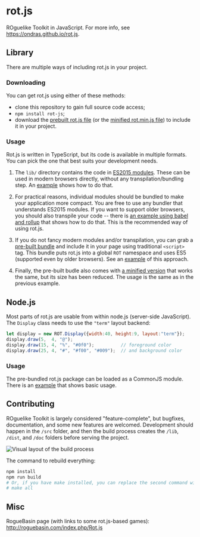 # rot.js

ROguelike Toolkit in JavaScript. For more info, see https://ondras.github.io/rot.js.

## Library

There are multiple ways of including rot.js in your project.

### Downloading

You can get rot.js using either of these methods:

  - clone this repository to gain full source code access;
  - `npm install rot-js`;
  - download the [prebuilt rot.js file](dist/rot.js) (or the [minified rot.min.js file](dist/rot.min.js)) to include it in your project.

### Usage

Rot.js is written in TypeScript, but its code is available in multiple formats. You can pick the one that best suits your development needs.

  1. The `lib/` directory contains the code in [ES2015 modules](https://developer.mozilla.org/en-US/docs/Web/JavaScript/Reference/Statements/import). These can be used in modern browsers directly, without any transpilation/bundling step. An [example](examples/native-modules/) shows how to do that.

  1. For practical reasons, individual modules should be bundled to make your application more compact. You are free to use any bundler that understands ES2015 modules. If you want to support older browsers, you should also transpile your code -- there is [an example using babel and rollup](examples/bundled-modules/) that shows how to do that. This is the recommended way of using rot.js.

  1. If you do not fancy modern modules and/or transpilation, you can grab a [pre-built bundle](dist/rot.js) and include it in your page using traditional `<script>` tag. This bundle puts rot.js into a global `ROT` namespace and uses ES5 (supported even by older browsers). See an [example](examples/dist/) of this approach.

  1. Finally, the pre-built budle also comes with [a minified version](dist/rot.min.js) that works the same, but its size has been reduced. The usage is the same as in the previous example.

## Node.js

Most parts of rot.js are usable from within node.js (server-side JavaScript). The `Display` class needs to use the `"term"` layout backend:

```js
let display = new ROT.Display({width:40, height:9, layout:"term"});
display.draw(5,  4, "@");
display.draw(15, 4, "%", "#0f0");          // foreground color
display.draw(25, 4, "#", "#f00", "#009");  // and background color
```

### Usage

The pre-bundled rot.js package can be loaded as a CommonJS module. There is an [example](examples/node/) that shows basic usage.

## Contributing

ROguelike Toolkit is largely considered "feature-complete", but bugfixes, documentation, and some new features are welcomed. Development should happen in the `/src` folder, and then the build process creates the `/lib`, `/dist`, and `/doc` folders before serving the project.

![Visual layout of the build process](./build.png)

The command to rebuild everything:

```sh
npm install
npm run build
# Or, if you have make installed, you can replace the second command with:
# make all
```

## Misc

RogueBasin page (with links to some rot.js-based games): http://roguebasin.com/index.php/Rot.js
